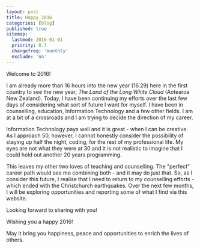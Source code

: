 ```yaml
---
layout: post
title: Happy 2016
categories: [blog]
published: true
sitemap:
  lastmod: 2016-01-01
  priority: 0.7
  changefreq: 'monthly'
  exclude: 'no'
---
```


Welcome to 2016!

I am already more than 16 hours into the new year (16.29) here in the first country to see the new year, <i>The Land of the Long White Cloud</i> (Aotearoa New Zealand). Today, I have been continuing my efforts over the last few days of considering what sort of future I want for myself. I have been in counselling, education, Information Technology and a few other fields. I am at a bit of a crossroads and I am trying to decide the direction of my career.

Information Technology pays well and it is great - when I can be creative. As I approach 50, however, I cannot honestly consider the possibility of staying up half the night, coding, for the rest of my professional life. My eyes are not what they were at 30 and it is not realistic to imagine that I could hold out another 20 years programming. 

This leaves my other two loves of teaching and counselling. The "perfect" career path would see me combining both - and it may do just that. So, as I consider this future, I realise that I need to return to my counselling efforts - which ended with the Christchurch earthquakes. Over the next few months, I will be exploring opportunities and reporting some of what I find via this website.

Looking forward to sharing with you!

Wishing you a happy 2016!  

May it bring you happiness, peace and opportunities to enrich the lives of others.
